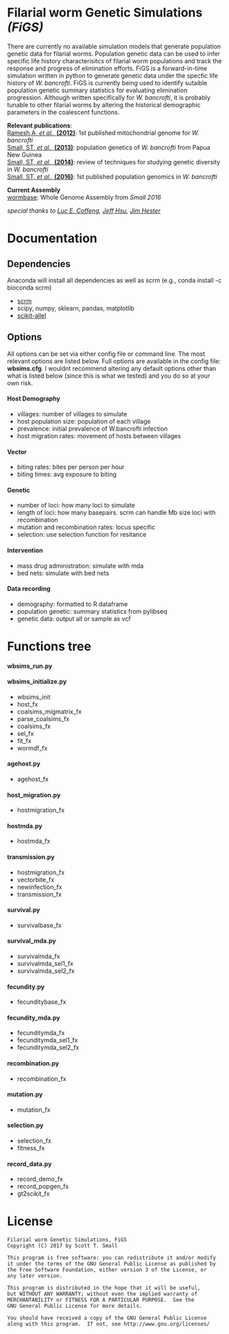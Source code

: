 # Filarial worm Genetic Simulations *(FiGS)*
There are currently no available simulation models that generate population genetic data for filarial worms. Population genetic data can be used to infer specific life history characterisitcs of filarial worm populations and track the response and progress of elimination efforts. FiGS is a forward-in-time simulation written in python to generate genetic data under the specfic life history of *W. bancrofti*. FiGS is currently being used to identify sutaible population genetic summary statistics for evaluating elimination progression. Although written specifically for *W. bancrofti*, it is probably tunable to other filarial worms by altering the historical demographic parameters in the coalescent functions.

**Relevant publications**:   
[Ramesh A, *et al.,* **(2012)**](https://www.ncbi.nlm.nih.gov/pmc/articles/PMC3725818/): 1st published mitochondrial genome for *W. bancrofti*  
[Small, ST, *et al.,* **(2013)**](http://journals.plos.org/plosntds/article?id=10.1371/journal.pntd.0002308): population genetics of *W. bancrofti* from Papua New Guinea  
[Small, ST, *et al.,* **(2014)**](http://europepmc.org/articles/pmc4257870): review of techniques for studying genetic diversity in *W. bancrofti*  
[Small, ST, *et al.,* **(2016)**](http://onlinelibrary.wiley.com/doi/10.1111/mec.13574/full): 1st published population genomics in *W. bancrofti*  

**Current Assembly**  
[wormbase](http://parasite.wormbase.org/Wuchereria_bancrofti_prjna275548/Info/Index): Whole Genome Assembly from *Small 2016*     

*special thanks to [Luc E. Coffeng](www.researchgate.net/profile/Luc_Coffeng), [Jeff Hsu](https://github.com/jeffhsu3), [Jim Hester](http://www.jimhester.com/)*

# Documentation
## Dependencies
Anaconda will install all dependencies as well as scrm (e.g., conda install -c bioconda scrm)  
* [scrm](https://scrm.github.io/)
* scipy, numpy, sklearn, pandas, matplotlib
* [scikit-allel](https://scikit-allel.readthedocs.io/en/latest/)

## Options
All options can be set via either config file or command line. The most relevant options are listed below. Full options are available in the config file: **wbsims.cfg**. I wouldnt recommend altering any default options other than what is listed below (since this is what we tested) and you do so at your own risk.  

#### Host Demography
* villages: number of villages to simulate
* host population size: population of each village
* prevalence: initial prevalence of W.bancrofti infection
* host migration rates: movement of hosts between villages

#### Vector
* biting rates: bites per person per hour
* biting times: avg exposure to biting

#### Genetic
* number of loci: how many loci to simulate
* length of loci: how many basepairs. scrm can handle Mb size loci with recombination
* mutation and recombination rates: locus specific
* selection: use selection function for resitance

#### Intervention
* mass drug administration: simulate with mda
* bed nets: simulate with bed nets

#### Data recording
* demography: formatted to R dataframe
* population genetic: summary statistics from pylibseq
* genetic data: output all or sample as vcf

# Functions tree
#### wbsims_run.py
#### wbsims_initialize.py
* wbsims_init
 * host_fx
 * coalsims_migmatrix_fx
 * parse_coalsims_fx
 * coalsims_fx
 * sel_fx
 * fit_fx
 * wormdf_fx
 
#### agehost.py
 * agehost_fx
 
#### host_migration.py
 * hostmigration_fx
 
#### hostmda.py
 * hostmda_fx
 
#### transmission.py
 * hostmigration_fx
 * vectorbite_fx
 * newinfection_fx
 * transmission_fx
 
#### survival.py
 * survivalbase_fx
 
#### survival_mda.py
 * survivalmda_fx
 * survivalmda_sel1_fx
 * survivalmda_sel2_fx
 
#### fecundity.py
 * fecunditybase_fx
 
#### fecundity_mda.py
 * fecunditymda_fx
 * fecunditymda_sel1_fx
 * fecunditymda_sel2_fx
 
#### recombination.py
  * recombination_fx
  
#### mutation.py
  * mutation_fx
  
#### selection.py
  * selection_fx
  * fitness_fx
  
#### record_data.py
  * record_demo_fx
  * record_popgen_fs
  * gt2scikit_fx
        
# License        
    Filarial worm Genetic Simulations, FiGS
    Copyright (C) 2017 by Scott T. Small

    This program is free software: you can redistribute it and/or modify
    it under the terms of the GNU General Public License as published by
    the Free Software Foundation, either version 3 of the License, or
    any later version.

    This program is distributed in the hope that it will be useful,
    but WITHOUT ANY WARRANTY; without even the implied warranty of
    MERCHANTABILITY or FITNESS FOR A PARTICULAR PURPOSE.  See the
    GNU General Public License for more details.

    You should have received a copy of the GNU General Public License
    along with this program.  If not, see http://www.gnu.org/licenses/
